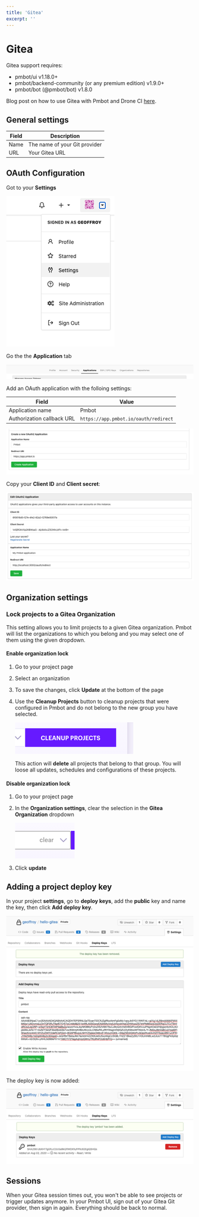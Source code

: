 ```yaml
---
title: 'Gitea'
excerpt: ''
---
```


# Gitea

Gitea support requires:
- pmbot/ui v1.18.0+
- pmbot/backend-community (or any premium edition) v1.9.0+
- pmbot/bot (@pmbot/bot) v1.8.0

<div class="blockquote" data-props='{ "mod": "info" }'>

Blog post on how to use Gitea with Pmbot and Drone CI [here](https://blog.pmbot.io/announcing-support-for-gitea/).

</div>

<div class="table-of-content"></div>

## General settings

| Field | Description |
| --- | --- |
| Name | The name of your Git provider |
| URL | Your Gitea URL |

## OAuth Configuration

Got to your **Settings**

![](../../../images/git-providers/gitea/user-settings.png)

Go the the **Application** tab

![](../../../images/git-providers/gitea/applications-tab.png)

Add an OAuth application with the folloing settings:

| Field | Value |
| ---- | ---- |
| Application name   | Pmbot | 
| Authorization callback URL | `https://app.pmbot.io/oauth/redirect` |

![](../../../images/git-providers/gitea/add-application.png)

Copy your **Client ID** and **Client secret**:

![](../../../images/git-providers/gitea/oauth-app-info.png)

## Organization settings

### Lock projects to a Gitea Organization

This setting allows you to limit projects to a given Gitea organization. Pmbot will list the organizations to which you belong and you may select one of them using the given dropdown.

#### Enable organization lock

1. Go to your project page
1. Select an organization
1. To save the changes, click **Update** at the bottom of the page
1. Use the **Cleanup Projects** button to cleanup projects that were configured in Pmbot and do not belong to the new group you have selected.

    ![](../../../images/git-providers/cleanup-projects.png)

    <div class="blockquote" data-props='{ "mod": "danger" }'>
    
    This action will **delete** all projects that belong to that group. You will loose all updates, schedules and configurations of these projects.
    
    </div> 

#### Disable organization lock

1. Go to your project page
1. In the **Organization settings**, clear the selection in the **Gitea Organization** dropdown
    
    ![](../../../images/git-providers/clear-gitlab-group-lock.png)

1. Click **update**

## Adding a project deploy key

In your project **settings**, go to **deploy keys**, add the **public** key and name the key, then click **Add deploy key**.

![](../../../images/git-providers/gitea/add-deploy-key.png)

The deploy key is now added:

![](../../../images/git-providers/gitea/deploy-key-added.png)

## Sessions

When your Gitea session times out, you won't be able to see projects or trigger updates anymore. In your Pmbot UI, sign out of your Gitea Git provider, then sign in again. Everything should be back to normal. 
